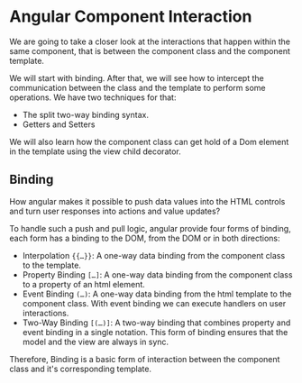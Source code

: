 # Angular Component Interaction

We are going to take a closer look at the interactions that happen within the same component, that is between the component class and the component template. 

We will start with binding. After that, we will see how to intercept the communication between the class and the template to perform some operations. We have two techniques for that:

* The split two-way binding syntax.
* Getters and Setters

We will also learn how the component class can get hold of a Dom element in the template using the view child decorator.

## Binding

How angular makes it possible to push data values into the HTML controls and turn user responses into actions and value updates?

To handle such a push and pull logic, angular provide four forms of binding, each form has a binding to the DOM, from the DOM or in both directions:

* Interpolation `{{…}}`: A one-way data binding from the component class to the template.
* Property Binding `[…]`: A one-way data binding from the component class to a property of an html element.
* Event Binding `(…)`: A one-way data binding from the html template to the component class. With event binding we can execute handlers on user interactions.
* Two-Way Binding `[(…)]`: A two-way binding that combines property and event binding in a single notation. This form of binding ensures that the model and the view are always in sync.

Therefore, Binding is a basic form of interaction between the component class and it's corresponding template.